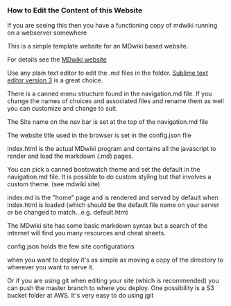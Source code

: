 ### How to Edit the Content of this Website

If you are seeing this then you have a functioning copy of mdwiki running on a webserver somewhere

This is a simple template website for an MDwiki based website.

For details see the [MDwiki website](http://dynalon.github.io/mdwiki/#!index.md)

Use any plain text editor to edit the .md files in the folder.  [Sublime text editor version 3](http://www.sublimetext.com/) is a great choice. 

There is a canned menu structure found in the navigation.md file.  If you change the names of choices and associated files and rename them as well you can customize and change to suit.

The Site name on the nav bar is set at the top of the navigation.md file

The website title used in the browser is set in the config.json file

index.html is the actual MDwiki program and contains all the javascript to render and load the markdown (.md) pages.

You can pick a canned bootswatch theme and set the default in the navigation.md file.   It is possible to do custom styling but that involves a custom theme.  (see mdwiki site)

index.md is the "home" page and is rendered and served by default when index.html is loaded (which should be the default file name on your server or be changed to match...e.g. default.htm)

The MDwiki site has some basic markdown syntax but a search of the internet will find you many resources and cheat sheets.

config.json holds the few site configurations

when you want to deploy it's as simple as moving a copy of the directory to wherever you want to serve it.

Or if you are using git when editing your site (which is recommended) you can push the master branch to where you deploy.   One possibility is a S3 bucket folder at AWS.  It's very easy to do using jgit





